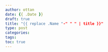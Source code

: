 ```yaml
---
author: ottan
date: {{ .Date }}
draft: true
title: "{{ replace .Name "-" " " | title }}"
type: post
categories:
tags:
toc: true
---
```

